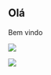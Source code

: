 ## Olá 

Bem vindo 

![](https://media.tenor.com/BS6MXJndFmgAAAAi/n-pokemon.gif)


![](https://media1.tenor.com/m/H1Lb5Dt61KkAAAAC/espurr-pokemon.gif)
